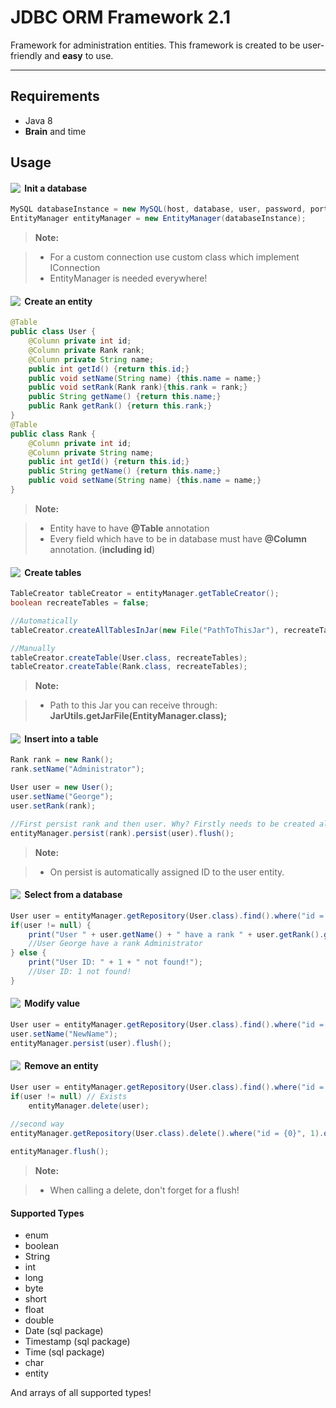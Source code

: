 JDBC ORM Framework 2.1
===================
Framework for administration entities.
This framework is created to be user-friendly and **easy** to use.

----------
Requirements
-------------
* Java 8
* **Brain** and time

Usage
-------------
#### <img align="left" src="https://cdn4.iconfinder.com/data/icons/6x16-free-application-icons/16/Refresh.png" />&nbsp;Init a database
```java
MySQL databaseInstance = new MySQL(host, database, user, password, port);
EntityManager entityManager = new EntityManager(databaseInstance);
```

> **Note:**

> - For a custom connection use custom class which implement IConnection
> - EntityManager is needed everywhere!


#### <img align="left" src="https://netbeans.org/projects/platform/sources/platform-content/content/trunk/images/tutorials/paintapp/70/new_icon.png" />&nbsp;Create an entity

```java
@Table
public class User {
	@Column private int id;
	@Column private Rank rank;
	@Column private String name;
	public int getId() {return this.id;}
	public void setName(String name) {this.name = name;}
	public void setRank(Rank rank){this.rank = rank;}
	public String getName() {return this.name;}
	public Rank getRank() {return this.rank;}
}
@Table
public class Rank {
	@Column private int id;
	@Column private String name;
	public int getId() {return this.id;}
	public String getName() {return this.name;}
	public void setName(String name) {this.name = name;}
}
```

> **Note:**

> - Entity have to have **@Table** annotation 
> - Every field which have to be in database must have **@Column** annotation. (**including id**)

#### <img align="left" src="http://files.softicons.com/download/toolbar-icons/16x16-free-application-icons-by-aha-soft/png/16x16/Create.png" />&nbsp;Create tables

```java
TableCreator tableCreator = entityManager.getTableCreator();
boolean recreateTables = false;

//Automatically
tableCreator.createAllTablesInJar(new File("PathToThisJar"), recreateTables);

//Manually
tableCreator.createTable(User.class, recreateTables);
tableCreator.createTable(Rank.class, recreateTables);
```
> **Note:**

> - Path to this Jar you can receive through: **JarUtils.getJarFile(EntityManager.class);**

#### <img align="left" src="http://files.softicons.com/download/toolbar-icons/16x16-free-toolbar-icons-by-aha-soft/png/16/add.png" />&nbsp;Insert into a table

```java
Rank rank = new Rank();
rank.setName("Administrator");

User user = new User();
user.setName("George");
user.setRank(rank);

//First persist rank and then user. Why? Firstly needs to be created all inner entities. Then theirs parents.
entityManager.persist(rank).persist(user).flush();
```

> **Note:**

> - On persist is automatically assigned ID to the user entity.

#### <img align="left" src="http://findicons.com/files/icons/949/token/16/search.png" />&nbsp;Select from a database
```java
User user = entityManager.getRepository(User.class).find().where("id = {0}", 1).ONE();
if(user != null) {
    print("User " + user.getName() + " have a rank " + user.getRank().getName());
    //User George have a rank Administrator
} else {
    print("User ID: " + 1 + " not found!"); 
    //User ID: 1 not found!
}
```


#### <img align="left" src="https://cdn2.iconfinder.com/data/icons/aspneticons_v1.0_Nov2006/edit_16x16.gif" />&nbsp;Modify value
```java
User user = entityManager.getRepository(User.class).find().where("id = {0}", 1).ONE();
user.setName("NewName");
entityManager.persist(user).flush();
```


#### <img align="left" src="https://cdn2.iconfinder.com/data/icons/aspneticons_v1.0_Nov2006/delete_16x16.gif" />&nbsp;Remove an entity
```java
User user = entityManager.getRepository(User.class).find().where("id = {0}", 1).ONE();
if(user != null) // Exists
	entityManager.delete(user);
	
//second way
entityManager.getRepository(User.class).delete().where("id = {0}", 1).one();

entityManager.flush();
```
> **Note:**

> - When calling a delete, don't forget for a flush!

#### Supported Types
* enum
* boolean
* String
* int
* long
* byte
* short
* float
* double
* Date (sql package)
* Timestamp (sql package)
* Time (sql package)
* char
* entity

And arrays of all supported types!

